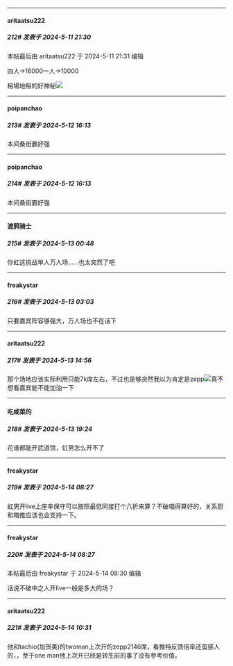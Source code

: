 ﻿
*****

####  aritaatsu222  
##### 212#       发表于 2024-5-11 21:30

 本帖最后由 aritaatsu222 于 2024-5-11 21:31 编辑 

四人→16000一人→10000

租場地租的好神秘<img src="https://static.saraba1st.com/image/smiley/face2017/001.png" referrerpolicy="no-referrer">


*****

####  poipanchao  
##### 213#       发表于 2024-5-12 16:13

本间桑街霸好强

*****

####  poipanchao  
##### 214#       发表于 2024-5-12 16:13

本间桑街霸好强


*****

####  渡鸦骑士  
##### 215#       发表于 2024-5-13 00:48

你虹这挑战单人万人场……也太突然了吧


*****

####  freakystar  
##### 216#       发表于 2024-5-13 03:03

只要嘉宾阵容够强大，万人场也不在话下


*****

####  aritaatsu222  
##### 217#       发表于 2024-5-13 14:56

那个场地应该实际利用只能7k席左右，不过也是够突然我以为肯定是zepp<img src="https://static.saraba1st.com/image/smiley/face2017/001.png" referrerpolicy="no-referrer">真不想看嘉宾能不能加油一下


*****

####  吃咸菜的  
##### 218#       发表于 2024-5-13 19:24

花谱都能开武道馆，虹男怎么开不了


*****

####  freakystar  
##### 219#       发表于 2024-5-14 08:27

虹男开live上座率保守可以按照最低同接打个八折来算？不破唱得算好的，关系厨和箱推应该也会支持一下。

*****

####  freakystar  
##### 220#       发表于 2024-5-14 08:27

 本帖最后由 freakystar 于 2024-5-14 08:30 编辑 

话说不破中之人开live一般是多大的场？


*****

####  aritaatsu222  
##### 221#       发表于 2024-5-14 10:31

他和tachio(加贺美)的twoman上次开的zepp2146席，看推特反馈倍率还蛮感人的，，至于one man他上次开已经是转生前的事了没有参考价值。

